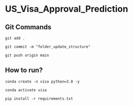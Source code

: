 # US_Visa_Approval_Prediction

 ## Git Commands

```
git add .

git commit -m "folder_update_structure"

git push origin main 

```
## How to run?

```
conda create -n visa python=3.8 -y

conda activate visa

pip install -r requirements.txt

```